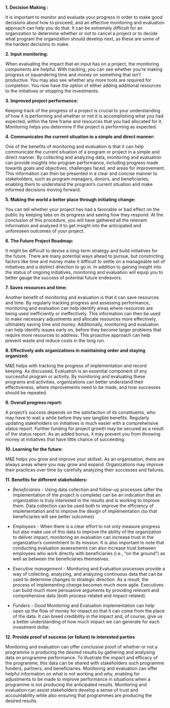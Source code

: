 **1. Decision Making :**

It is important to monitor and evaluate your progress in order to make good decisions about how to proceed, and an effective monitoring and evaluation approach can help you do that. It can be extremely difficult for an organization to determine whether or not to cancel a project or to decide what program the organization should develop next, as these are some of the hardest decisions to make. 


**2. Input monitoring:**

When evaluating the impact that an input has on a project, the monitoring components are helpful. With tracking, you can see whether you’re making progress or squandering time and money on something that isn’t productive. You may also see whether any more tools are required for completion. You now have the option of either adding additional resources to the initiatives or stopping the investments.

**3. Improved project performance:**

Keeping track of the progress of a project is crucial to your understanding of how it is performing and whether or not it is accomplishing what you had expected, within the time frame and resources that you had allocated for it. Monitoring helps you determine if the project is performing as expected. 

**4. Communicates the current situation in a simple and direct manner:**

One of the benefits of monitoring and evaluation is that it can help communicate the current situation of a program or project in a simple and direct manner. By collecting and analyzing data, monitoring and evaluation can provide insights into program performance, including progress made towards goals and objectives, challenges faced, and areas for improvement. This information can then be presented in a clear and concise manner to stakeholders, such as program managers, donors, and beneficiaries, enabling them to understand the program’s current situation and make informed decisions moving forward.

**5. Making the world a better place through initiating change:**

You can tell whether your project has had a favorable or bad effect on the public by keeping tabs on its progress and seeing how they respond. At the conclusion of this procedure, you will have gathered all the relevant information and analysed it to get insight into the anticipated and unforeseen outcomes of your project.

**6. The Future Project Roadmap:**

It might be difficult to devise a long-term strategy and build initiatives for the future. There are many potential ways ahead to pursue, but constricting factors like time and money make it difficult to settle on a manageable set of initiatives and a distinct direction to go in. In addition to gaining insight into the status of ongoing initiatives, monitoring and evaluation will equip you to better gauge the success of potential future endeavors.


**7. Saves resources and time:**

Another benefit of monitoring and evaluation is that it can save resources and time. By regularly tracking progress and assessing performance, monitoring and evaluation can help identify areas where resources are being used inefficiently or ineffectively. This information can then be used to make necessary adjustments and allocate resources more effectively, ultimately saving time and money. Additionally, monitoring and evaluation can help identify issues early on, before they become larger problems that require more resources to address. This proactive approach can help prevent waste and reduce costs in the long run.

**8. Effectively aids organizations in maintaining order and staying organized:**

M&E helps with tracking the progress of implementation and record keeping. As discussed, Evaluation is an essential component of any successful program or activity. By monitoring and evaluating these programs and activities, organizations can better understand their effectiveness, where improvements need to be made, and how successes should be repeated.

**9. Overall progress report:**

A project’s success depends on the satisfaction of its constituents, who may have to wait a while before they see tangible benefits. Regularly updating stakeholders on initiatives is much easier with a comprehensive status report. Further funding for project growth may be secured as a result of the status report. As an added bonus, it may prevent you from throwing money at initiatives that have little chance of succeeding.

**10. Learning for the future:**

M&E helps you grow and improve your skillset. As an organisation, there are always areas where you may grow and expand. Organizations may improve their practices over time by carefully analyzing their successes and failures.

**11. Benefits for different stakeholders:**

- *Beneficiaries* -
Using data collection and follow-up processes (after the implementation of the project is complete) can be an indication that an organization is truly interested in the results and is working to improve them. Data collection can be used both to improve the efficiency of implementation and to improve the design of implementation (so that beneficiaries will see better outcomes)
- *Employees* - When there is a clear effort to not only measure progress but also make use of this data to improve the ability of the organization to deliver impact, monitoring an evaluation can increase trust in the organization’s commitment to its mission. It is also important to note that conducting evaluation assessments can also increase trust between employees who work directly with beneficiaries (i.e., “on the ground”) as well as between the beneficiaries themselves.

- *Executive management* - Monitoring and Evaluation processes provide a way of collecting, analyzing, and analyzing continuous data that can be used to determine changes to strategic direction. As a result, the process of implementing change becomes much more agile. Executives can build much more persuasive arguments by providing relevant and comprehensive data (both process-related and impact-related).
- *Funders* - Good Monitoring and Evaluation implementation can help open up the flow of money for impact so that it can come from the place of the data. It can breed credibility in the impact and, of course, give us a better understanding of how much impact we can generate for each investment dollar.

**12. Provide proof of success (or failure) to interested parties**

Monitoring and evaluation can offer conclusive proof of whether or not a programme is producing the desired results by gathering and analysing data on programme performance. To illustrate the impact and efficacy of the programme, this data can be shared with stakeholders such programme funders, partners, and beneficiaries. Monitoring and evaluation can offer helpful information on what is not working and why, enabling for adjustments to be made to improve performance in situations when a programme is not producing the anticipated results. Monitoring and evaluation can assist stakeholders develop a sense of trust and accountability while also ensuring that programmes are producing the desired results.